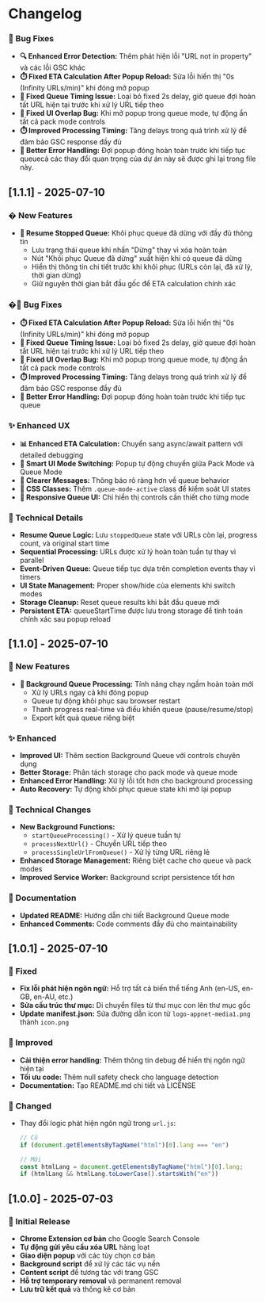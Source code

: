 # Changelog
### 🐛 Bug Fixes
- **🔍 Enhanced Error Detection:** Thêm phát hiện lỗi "URL not in property" và các lỗi GSC khác
- **⏱️ Fixed ETA Calculation After Popup Reload:** Sửa lỗi hiển thị "0s (Infinity URLs/min)" khi đóng mở popup
- **🔧 Fixed Queue Timing Issue:** Loại bỏ fixed 2s delay, giờ queue đợi hoàn tất URL hiện tại trước khi xử lý URL tiếp theo
- **🎨 Fixed UI Overlap Bug:** Khi mở popup trong queue mode, tự động ẩn tất cả pack mode controls
- **⏱️ Improved Processing Timing:** Tăng delays trong quá trình xử lý để đảm bảo GSC response đầy đủ
- **🧹 Better Error Handling:** Đợi popup đóng hoàn toàn trước khi tiếp tục queuecả các thay đổi quan trọng của dự án này sẽ được ghi lại trong file này.

## [1.1.1] - 2025-07-10

### � New Features
- **🔄 Resume Stopped Queue:** Khôi phục queue đã dừng với đầy đủ thông tin
  - Lưu trạng thái queue khi nhấn "Dừng" thay vì xóa hoàn toàn
  - Nút "Khôi phục Queue đã dừng" xuất hiện khi có queue đã dừng
  - Hiển thị thông tin chi tiết trước khi khôi phục (URLs còn lại, đã xử lý, thời gian dừng)
  - Giữ nguyên thời gian bắt đầu gốc để ETA calculation chính xác

### �🐛 Bug Fixes
- **⏱️ Fixed ETA Calculation After Popup Reload:** Sửa lỗi hiển thị "0s (Infinity URLs/min)" khi đóng mở popup
- **🔧 Fixed Queue Timing Issue:** Loại bỏ fixed 2s delay, giờ queue đợi hoàn tất URL hiện tại trước khi xử lý URL tiếp theo
- **🎨 Fixed UI Overlap Bug:** Khi mở popup trong queue mode, tự động ẩn tất cả pack mode controls
- **⏱️ Improved Processing Timing:** Tăng delays trong quá trình xử lý để đảm bảo GSC response đầy đủ
- **🧹 Better Error Handling:** Đợi popup đóng hoàn toàn trước khi tiếp tục queue

### ✨ Enhanced UX
- **📊 Enhanced ETA Calculation:** Chuyển sang async/await pattern với detailed debugging
- **🎯 Smart UI Mode Switching:** Popup tự động chuyển giữa Pack Mode và Queue Mode
- **💬 Clearer Messages:** Thông báo rõ ràng hơn về queue behavior
- **🎨 CSS Classes:** Thêm `.queue-mode-active` class để kiểm soát UI states
- **📱 Responsive Queue UI:** Chỉ hiển thị controls cần thiết cho từng mode

### 🔧 Technical Details
- **Resume Queue Logic:** Lưu `stoppedQueue` state với URLs còn lại, progress count, và original start time
- **Sequential Processing:** URLs được xử lý hoàn toàn tuần tự thay vì parallel
- **Event-Driven Queue:** Queue tiếp tục dựa trên completion events thay vì timers
- **UI State Management:** Proper show/hide của elements khi switch modes
- **Storage Cleanup:** Reset queue results khi bắt đầu queue mới
- **Persistent ETA:** queueStartTime được lưu trong storage để tính toán chính xác sau popup reload

## [1.1.0] - 2025-07-10

### 🚀 New Features
- **🔄 Background Queue Processing:** Tính năng chạy ngầm hoàn toàn mới
  - Xử lý URLs ngay cả khi đóng popup
  - Queue tự động khôi phục sau browser restart
  - Thanh progress real-time và điều khiển queue (pause/resume/stop)
  - Export kết quả queue riêng biệt

### ✨ Enhanced
- **Improved UI:** Thêm section Background Queue với controls chuyên dụng
- **Better Storage:** Phân tách storage cho pack mode và queue mode
- **Enhanced Error Handling:** Xử lý lỗi tốt hơn cho background processing
- **Auto Recovery:** Tự động khôi phục queue state khi mở lại popup

### 🔧 Technical Changes
- **New Background Functions:**
  - `startQueueProcessing()` - Xử lý queue tuần tự
  - `processNextUrl()` - Chuyển URL tiếp theo
  - `processSingleUrlFromQueue()` - Xử lý từng URL riêng lẻ
- **Enhanced Storage Management:** Riêng biệt cache cho queue và pack modes
- **Improved Service Worker:** Background script persistence tốt hơn

### 📝 Documentation
- **Updated README:** Hướng dẫn chi tiết Background Queue mode
- **Enhanced Comments:** Code comments đầy đủ cho maintainability

## [1.0.1] - 2025-07-10

### 🔧 Fixed
- **Fix lỗi phát hiện ngôn ngữ:** Hỗ trợ tất cả biến thể tiếng Anh (en-US, en-GB, en-AU, etc.)
- **Sửa cấu trúc thư mục:** Di chuyển files từ thư mục con lên thư mục gốc
- **Update manifest.json:** Sửa đường dẫn icon từ `logo-appnet-media1.png` thành `icon.png`

### 🚀 Improved
- **Cải thiện error handling:** Thêm thông tin debug để hiển thị ngôn ngữ hiện tại
- **Tối ưu code:** Thêm null safety check cho language detection
- **Documentation:** Tạo README.md chi tiết và LICENSE

### 📝 Changed
- Thay đổi logic phát hiện ngôn ngữ trong `url.js`:
  ```javascript
  // Cũ
  if (document.getElementsByTagName("html")[0].lang === "en")
  
  // Mới
  const htmlLang = document.getElementsByTagName("html")[0].lang;
  if (htmlLang && htmlLang.toLowerCase().startsWith("en"))
  ```

## [1.0.0] - 2025-07-03

### 🎉 Initial Release
- **Chrome Extension cơ bản** cho Google Search Console
- **Tự động gửi yêu cầu xóa URL** hàng loạt
- **Giao diện popup** với các tùy chọn cơ bản
- **Background script** để xử lý các tác vụ nền
- **Content script** để tương tác với trang GSC
- **Hỗ trợ temporary removal** và permanent removal
- **Lưu trữ kết quả** và thống kê cơ bản
